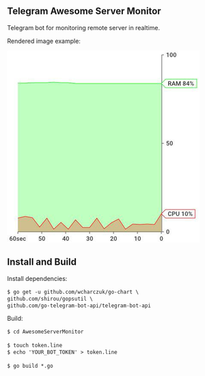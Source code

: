 ## Telegram Awesome Server Monitor
Telegram bot for monitoring remote server in realtime.

Rendered image example:

[![screenshot](https://github.com/WinPooh32/AwesomeServerMonitor/raw/readmedata/photo_2017-08-07_15-21-32.jpg)]()

## Install and Build
Install dependencies:
```
$ go get -u github.com/wcharczuk/go-chart \
github.com/shirou/gopsutil \
github.com/go-telegram-bot-api/telegram-bot-api
```
Build:
```
$ cd AwesomeServerMonitor

$ touch token.line
$ echo 'YOUR_BOT_TOKEN' > token.line

$ go build *.go
```
